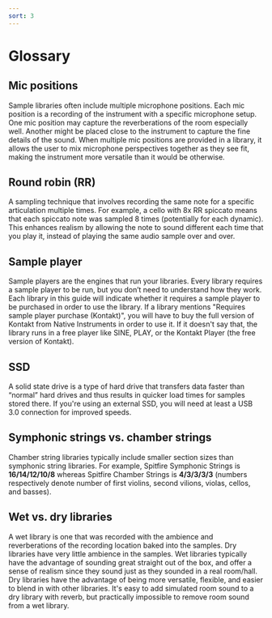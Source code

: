 ```yaml
---
sort: 3
---
```


# Glossary

## Mic positions

Sample libraries often include multiple microphone positions. Each mic position is a recording of the instrument with a specific microphone setup. One mic position may capture the reverberations of the room especially well. Another might be placed close to the instrument to capture the fine details of the sound. When multiple mic positions are provided in a library, it allows the user to mix microphone perspectives together as they see fit, making the instrument more versatile than it would be otherwise.

## Round robin (RR)

 A sampling technique that involves recording the same note for a specific articulation multiple times. For example, a cello with 8x RR spiccato means that each spiccato note was sampled 8 times (potentially for each dynamic). This enhances realism by allowing the note to sound different each time that you play it, instead of playing the same audio sample over and over.

## Sample player

Sample players are the engines that run your libraries. Every library requires a sample player to be run,  but you don’t need to understand how they work. Each library in this guide will indicate whether it requires a sample player to be purchased in order to use the library. If a library mentions "Requires sample player purchase (Kontakt)", you will have to buy the full version of Kontakt from Native Instruments in order to use it. If it doesn't say that, the library runs in a free player like SINE, PLAY, or the Kontakt Player (the free version of Kontakt).

## SSD

A solid state drive is a type of hard drive that transfers data faster than “normal” hard drives and thus results in quicker load times for samples stored there. If you're using an external SSD, you will need at least a USB 3.0 connection for improved speeds.

## Symphonic strings vs. chamber strings

Chamber string libraries typically include smaller section sizes than symphonic string libraries. For example, Spitfire Symphonic Strings is **16/14/12/10/8** whereas Spitfire Chamber Strings is **4/3/3/3/3** (numbers respectively denote number of first violins, second vilions, violas, cellos, and basses).

## Wet vs. dry libraries

A wet library is one that was recorded with the ambience and reverberations of the recording location baked into the samples. Dry libraries have very little ambience in the samples. Wet libraries typically have the advantage of sounding great straight out of the box, and offer a sense of realism since they sound just as they sounded in a real room/hall. Dry libraries have the advantage of being more versatile, flexible, and easier to blend in with other libraries. It's easy to add simulated room sound to a dry library with reverb, but practically impossible to remove room sound from a wet library.